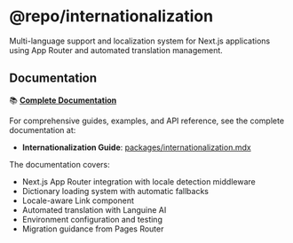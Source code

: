 # @repo/internationalization

Multi-language support and localization system for Next.js applications using
App Router and automated translation management.

## Documentation

📚
**[Complete Documentation](../../apps/docs/packages/internationalization.mdx)**

For comprehensive guides, examples, and API reference, see the complete
documentation at:

- **Internationalization Guide**:
  [packages/internationalization.mdx](../../apps/docs/packages/internationalization.mdx)

The documentation covers:

- Next.js App Router integration with locale detection middleware
- Dictionary loading system with automatic fallbacks
- Locale-aware Link component
- Automated translation with Languine AI
- Environment configuration and testing
- Migration guidance from Pages Router

